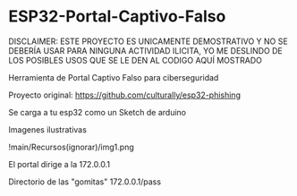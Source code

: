 # ESP32-Portal-Captivo-Falso
DISCLAIMER: ESTE PROYECTO ES UNICAMENTE DEMOSTRATIVO Y NO SE DEBERÍA USAR PARA NINGUNA ACTIVIDAD ILICITA, YO ME DESLINDO DE LOS POSIBLES USOS QUE SE LE DEN AL CODIGO AQUÍ MOSTRADO

Herramienta de Portal Captivo Falso para ciberseguridad

Proyecto original: https://github.com/culturally/esp32-phishing

Se carga a tu esp32 como un Sketch de arduino

Imagenes ilustrativas

!main/Recursos(ignorar)/img1.png


El portal dirige a la 172.0.0.1

Directorio de las "gomitas" 172.0.0.1/pass
